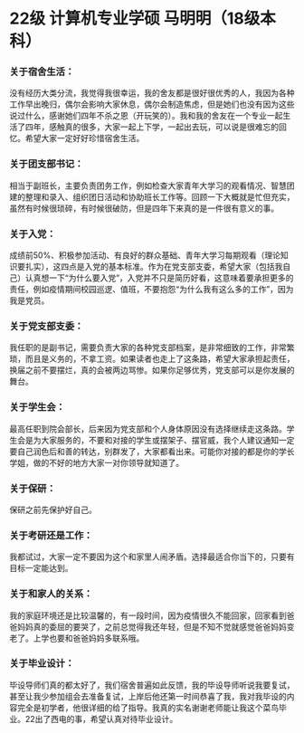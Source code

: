 # 22级 计算机专业学硕 马明明（18级本科）

### 关于宿舍生活：

没有经历大类分流，我觉得我很幸运，我的舍友都是很好很优秀的人，我因为各种工作早出晚归，偶尔会影响大家休息，偶尔会制造焦虑，但是她们也没有因为这些说过什么，感谢她们四年不杀之恩（开玩笑的）。我和我的舍友在一个专业一起生活了四年，感触真的很多，大家一起上下学，一起出去玩，可以说是很难忘的回忆。希望大家一定好好珍惜宿舍生活。

### 关于团支部书记：

相当于副班长，主要负责团务工作，例如检查大家青年大学习的观看情况、智慧团建的整理和录入、组织团日活动和协助班长工作等。回顾一下大概就是忙但充实，虽然有时候很琐碎，有时候很破防，但是四年下来真的是一件很有意义的事。

### 关于入党：

成绩前50%、积极参加活动、有良好的群众基础、青年大学习每期观看（理论知识要扎实），这四点是入党的基本标准。作为在党支部支委，希望大家（包括我自己）认真想一下“为什么要入党”，入党并不只是简历好看，这意味着要承担更多的责任，例如疫情期间校园巡逻、值班，不要抱怨“为什么我有这么多的工作”，因为我是党员。

### 关于党支部支委：

我任职的是副书记，需要负责大家的各种党支部档案，是非常细致的工作，非常繁琐，而且是义务的，不拿工资。如果读者也走上了这条路，希望大家承担起责任，换届之前不要摆烂，真的会被两边骂惨。如果你足够优秀，党支部可以是你发展的舞台。

### 关于学生会：

最高任职到院会部长，后来因为党支部和个人身体原因没有选择继续走这条路。学生会是为大家服务的，不要和对接的学生或摆架子、摆官威，我个人建议通知一定要自己润色后和善的转达，别群发了，大家都看出来。可能你对接的都是你的学长学姐，做的不好的地方大家一对你领导就知道了。

### 关于保研：

保研之前先保护好自己。

### 关于考研还是工作：

我都试过，大家一定不要因为这个和家里人闹矛盾。选择最适合你当下的，只要有目标一定能达到。

### 关于和家人的关系：

我的家庭环境还是比较温馨的，有一段时间，因为疫情很久不能回家，回家看到爸爸妈妈真的委屈的要哭了，之前总觉得我还年轻，但是不知不觉就感觉爸爸妈妈变老了。上学也要和爸爸妈妈多联系哦。

### 关于毕业设计：

毕设导师们真的都太好了，我们宿舍普遍如此反馈，我的毕设导师听说我要复试，甚至让我少参加组会去准备复试，上岸后他还第一时间恭喜了我，我对我毕设的内容完全是初学者，他很详细的给了指导。我真的实名谢谢老师能让我这个菜鸟毕业。22出了西电的事，希望认真对待毕业设计。